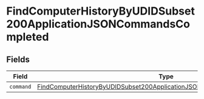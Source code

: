 # FindComputerHistoryByUDIDSubset200ApplicationJSONCommandsCompleted


## Fields

| Field                                                                                                                                                                             | Type                                                                                                                                                                              | Required                                                                                                                                                                          | Description                                                                                                                                                                       |
| --------------------------------------------------------------------------------------------------------------------------------------------------------------------------------- | --------------------------------------------------------------------------------------------------------------------------------------------------------------------------------- | --------------------------------------------------------------------------------------------------------------------------------------------------------------------------------- | --------------------------------------------------------------------------------------------------------------------------------------------------------------------------------- |
| `command`                                                                                                                                                                         | [FindComputerHistoryByUDIDSubset200ApplicationJSONCommandsCompletedCommand](../../models/operations/findcomputerhistorybyudidsubset200applicationjsoncommandscompletedcommand.md) | :heavy_minus_sign:                                                                                                                                                                | N/A                                                                                                                                                                               |